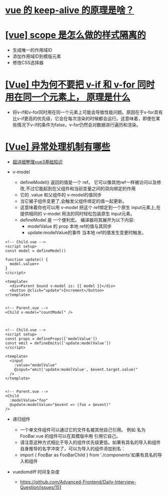 # [vue 的 keep-alive 的原理是啥？ ](https://github.com/pro-collection/interview-question/issues/119)



# [[vue] scope 是怎么做的样式隔离的](https://github.com/pro-collection/interview-question/issues/843)
* 生成唯一的作用域ID
* 添加作用域ID到模版元素
* 修改CSS选择器 


# [[Vue] 中为何不要把 v-if 和 v-for 同时用在同一个元素上， 原理是什么](https://github.com/pro-collection/interview-question/issues/579)
* 将v-if和v-for同时用在同一个元素上可能会导致性能问题。原因在于v-for具有比v-if更高的优先级，它会在每次渲染的时候都会运行。这意味着，即使在某些情况下v-if的条件为false，v-for仍然会对数据进行遍历和渲染。

# [[Vue] 异常处理机制有哪些](https://github.com/pro-collection/interview-question/issues/525)

* [超详细整理vue3基础知识](https://juejin.cn/post/7102217959669497887#heading-38)



* v-model
    - defineModel() 返回的值是一个 ref。 它可以像其他ref一样被访问以及修改,不过它能起到在父组件和当前变量之间的双向绑定的作用
    - 它的 .value 和父组件的 v-model的值同步
    - 当它被子组件变更了,会触发父组件绑定的值一起更新。
    - 这意味着你也可以用 v-model 把这个 ref绑定到一个原生 input元素上,在提供相同的 v-model 用法的同时轻松包装原生 input元素。
    - defineModel 是 一个便利宏。 编译器将其展开为以下内容:
        - modelValue 的 prop 本地 ref的值与其同步
        - update:modelValue的事件 当本地 ref的值发生变更时触发。
```
<!-- Child.vue -->
<script setup>
const model = defineModel()

function update() {
  model.value++
}
</script>

<template>
  <div>Parent bound v-model is: {{ model }}</div>
  <button @click="update">Increment</button>
</template>


<!-- Parent.vue -->
<Child v-model="countModel" />



<!-- Child.vue -->
<script setup>
const props = defineProps(['modelValue'])
const emit = defineEmits(['update:modelValue'])
</script>

<template>
  <input
    :value="modelValue"
    @input="emit('update:modelValue', $event.target.value)"
  />
</template>


<!-- Parent.vue -->
<Child
  :modelValue="foo"
  @update:modelValue="$event => (foo = $event)"
/>

```

* 递归组件
    - 一个单文件组件可以通过它的文件名被其他自己引用。 例如 名为 FooBar.vue 的组件可以在其模版中用 <FooBar/> 引用它自己。
    - 请注意这种方式相比于导入的组件优先级更低。如果有具名的导入和组件自身推导的名字冲突了，可以为导入的组件添加别名：
    - import { FooBar as FooBarChild } from './components'如果有具名的导入和组件

* vuedomdiff 时间复杂度
  - https://github.com/Advanced-Frontend/Daily-Interview-Question/issues/151